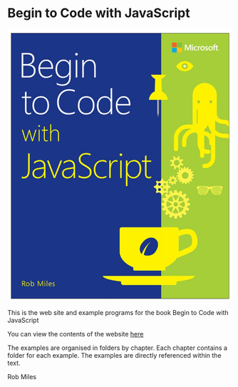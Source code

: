 # Begin to Code with JavaScript

![Book Cover Image](images/title.jpg)

This is the web site and example programs for the book Begin to Code with JavaScript

You can view the contents of the website [here](https://www.begintocodewithjavascript.com/)

The examples are organised in folders by chapter. Each chapter contains a folder for each example. The examples are directly referenced within the text. 

Rob Miles
